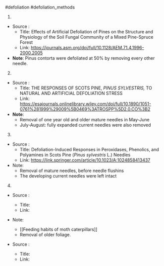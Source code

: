 #defoliation #defoliation_methods

1.
- Source : 
	- Title: Effects of Artificial Defoliation of Pines on the Structure and Physiology of the Soil Fungal Community of a Mixed Pine-Spruce Forest
	- Link: https://journals.asm.org/doi/full/10.1128/AEM.71.4.1996-2000.2005
- **Note**: Pinus contorta were defoliated at 50% by removing every other needle.

2.
- Source : 
	- Title: THE RESPONSES OF SCOTS PINE, _PINUS SYLVESTRIS,_ TO NATURAL AND ARTIFICIAL DEFOLIATION STRESS
	- Link: https://esajournals.onlinelibrary.wiley.com/doi/full/10.1890/1051-0761%281999%29009%5B0469%3ATROSPP%5D2.0.CO%3B2
- **Note**: 
	- Removal of one year old and older mature needles in May-June
	- July-August: fully expanded current needles were also removed

3.
- Source : 
	- Title: Defoliation-Induced Responses in Peroxidases, Phenolics, and Polyamines in Scots Pine (_Pinus sylvestris_ L.) Needles
	- Link: https://link.springer.com/article/10.1023/A:1024858413437
- Note: 
	-  Removal of mature needles, before needle flushins
	- The developing current needles were left intact

4.
- Source : 
	- Title: 
	- Link: 
- Note: 
	- [[Feeding habits of moth caterpillars]]
	- Removal of older foliage.

- Source : 
	- Title: 
	- Link: 